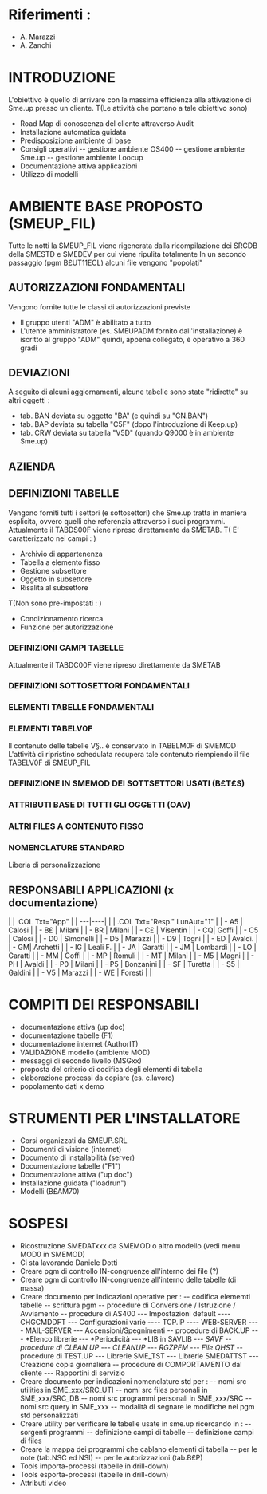 # Riferimenti : 
 * A. Marazzi
 * A. Zanchi

# INTRODUZIONE
L'obiettivo è quello di arrivare con la massima efficienza alla attivazione di Sme.up presso un cliente.
 T(Le attività che portano a tale obiettivo sono)
- Road Map di conoscenza del cliente attraverso Audit
- Installazione automatica guidata
- Predisposizione ambiente di base
- Consigli operativi
-- gestione ambiente OS400
-- gestione ambiente Sme.up
-- gestione ambiente Loocup
- Documentazione attiva applicazioni
- Utilizzo di modelli


# AMBIENTE BASE PROPOSTO (SMEUP_FIL)
Tutte le notti la SMEUP_FIL viene rigenerata dalla ricompilazione dei SRCDB della SMESTD e SMEDEV per cui viene ripulita totalmente
In un secondo passaggio (pgm B£UT11ECL) alcuni file vengono "popolati"
## AUTORIZZAZIONI FONDAMENTALI
Vengono fornite tutte le classi di autorizzazioni previste
 * Il gruppo utenti "ADM" è abilitato a tutto
 * L'utente amministratore (es. SMEUPADM fornito dall'installazione) è iscritto al gruppo "ADM" quindi, appena collegato, è operativo a 360 gradi
## DEVIAZIONI
A seguito di alcuni aggiornamenti, alcune tabelle sono state "ridirette" su altri oggetti : 
 * tab. BAN deviata su oggetto "BA" (e quindi su "CN.BAN")
 * tab. BAP deviata su tabella "C5F" (dopo l'introduzione di Keep.up)
 * tab. CRW deviata su tabella "V5D" (quando Q9000 è in ambiente Sme.up)
## AZIENDA
## DEFINIZIONI TABELLE
Vengono forniti tutti i settori (e sottosettori) che Sme.up tratta in maniera esplicita, ovvero quelli che referenzia attraverso i suoi programmi.
Attualmente il TABDS00F viene ripreso direttamente da SMETAB.
 T( E' caratterizzato nei campi : )
- Archivio di appartenenza
- Tabella a elemento fisso
- Gestione subsettore
- Oggetto in subsettore
- Risalita al subsettore

 T(Non sono pre-impostati : )
- Condizionamento ricerca
- Funzione per autorizzazione


### DEFINIZIONI CAMPI TABELLE
Attualmente il TABDC00F viene ripreso direttamente da SMETAB

### DEFINIZIONI SOTTOSETTORI FONDAMENTALI

### ELEMENTI TABELLE FONDAMENTALI

### ELEMENTI TABELV0F
Il contenuto delle tabelle V§.. è conservato in TABELM0F di SMEMOD L'attività di ripristino schedulata recupera tale contenuto riempiendo il file TABELV0F di SMEUP_FIL

### DEFINIZIONE IN SMEMOD DEI SOTTSETTORI USATI (B£T£S)

### ATTRIBUTI BASE DI TUTTI GLI OGGETTI (OAV)

### ALTRI FILES A CONTENUTO FISSO

### NOMENCLATURE STANDARD
 Liberia di personalizzazione




## RESPONSABILI APPLICAZIONI (x documentazione)

| 
| .COL Txt="App" |
| ---|----|
| 
| .COL Txt="Resp." LunAut="1" |
| - A5 |   Calosi |
| - B£ |   Milani |
| - BR |   Milani |
| - C£ |   Visentin |
| - CQ|    Goffi |
| - C5 |   Calosi |
| - D0 |   Simonelli |
| - D5 |   Marazzi |
| - D9 |   Togni |
| - ED |   Avaldi. |
| - GM|    Archetti |
| - IG  |  Leali F. |
| - JA  |  Garatti |
| - JM  |  Lombardi |
| - LO  |  Garatti |
| - MM |  Goffi |
| - MP  |  Romuli |
| - MT  |  Milani |
| - M5  |  Magni |
| - PH  |  Avaldi |
| - P0  |  Milani |
| - P5  |  Bonzanini |
| - SF  |  Turetta |
| - S5  |  Galdini |
| - V5  |  Marazzi |
| - WE |  Foresti |
| 


# COMPITI DEI RESPONSABILI

- documentazione attiva (up doc)
- documentazione tabelle (F1)
- documentazione internet (AuthorIT)
- VALIDAZIONE modello (ambiente MOD)
- messaggi di secondo livello (MSGxx)
- proposta del criterio di codifica degli elementi di tabella
- elaborazione processi da copiare (es. c.lavoro)
- popolamento dati x demo


# STRUMENTI PER L'INSTALLATORE

- Corsi organizzati da SMEUP.SRL
- Documenti di visione (internet)
- Documento di installabilità (server)
- Documentazione tabelle ("F1")
- Documentazione attiva ("up doc")
- Installazione guidata ("loadrun")
- Modelli (B£AM70)


# SOSPESI

- Ricostruzione SMEDATxxx da SMEMOD o altro modello (vedi menu MOD0 in SMEMOD)
- Ci sta lavorando Daniele Dotti
- Creare pgm di controllo IN-congruenze all'interno dei file (?)
- Creare pgm di controllo IN-congruenze all'interno delle tabelle (di massa)
- Creare documento per indicazioni operative per : 
-- codifica elememti tabelle
-- scrittura pgm
-- procedure di Conversione / Istruzione / Avviamento
-- procedure di AS400
--- Impostazioni default
---- CHGCMDDFT
--- Configurazioni varie
---- TCP.IP
---- WEB-SERVER
---- MAIL-SERVER
--- Accensioni/Spegnimenti
-- procedure di BACK.UP
--- *Elenco librerie
--- *Periodicità
--- *LIB in SAVLIB
--- *SAVF
-- procedure di CLEAN.UP
--- CLEANUP
--- RGZPFM
--- File QHST*
-- procedure di TEST.UP
--- Librerie SME_TST
--- Librerie SMEDATTST
--- Creazione copia giornaliera
-- procedure di COMPORTAMENTO dal cliente
--- Rapportini di servizio
- Creare documento per indicazioni nomenclature std per : 
-- nomi src utilities in SME_xxx/SRC_UTI
-- nomi src files personali in SME_xxx/SRC_DB
-- nomi src programmi personali in SME_xxx/SRC
-- nomi src query in SME_xxx
-- modalità di segnare le modifiche nei pgm std personalizzati
-  Creare utility per verificare le tabelle usate in sme.up ricercando in : 
-- sorgenti programmi
-- definizione campi di tabelle
-- definizione campi di files
- Creare la mappa dei programmi che cablano elementi di tabella
-- per le note (tab.NSC ed NSI)
-- per le autorizzazioni (tab.B£P)
- Tools importa-processi (tabelle in drill-down)
- Tools esporta-processi (tabelle in drill-down)
- Attributi video

